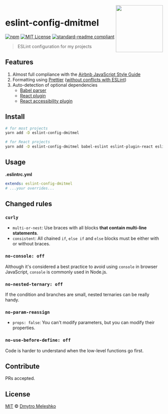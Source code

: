 <a href="https://eslint.org/">
  <img src="https://eslint.org/img/logo.svg" height="150" align="right">
</a>

# eslint-config-dmitmel

[![npm](https://img.shields.io/npm/v/eslint-config-dmitmel.svg?style=flat-square)](https://npmjs.com/package/eslint-config-dmitmel)
[![MIT License](https://img.shields.io/npm/l/eslint-config-dmitmel.svg?style=flat-square)](http://opensource.org/licenses/MIT)
[![standard-readme compliant](https://img.shields.io/badge/readme%20style-standard-brightgreen.svg?style=flat-square)](https://github.com/RichardLitt/standard-readme)

> ESLint configuration for my projects

## Features

1.  Almost full compliance with the [Airbnb JavaScript Style Guide](https://github.com/airbnb/javascript)
2.  Formatting using [Prettier](https://github.com/prettier/eslint-plugin-prettier) ([without conflicts with ESLint](https://github.com/prettier/eslint-config-prettier))
3.  Auto-detection of optional dependencies
    * [Babel parser](https://github.com/babel/babel-eslint)
    * [React plugin](https://github.com/yannickcr/eslint-plugin-react)
    * [React accessibility plugin](https://github.com/evcohen/eslint-plugin-jsx-a11y)

## Install

```bash
# for most projects
yarn add -D eslint-config-dmitmel

# for React projects
yarn add -D eslint-config-dmitmel babel-eslint eslint-plugin-react eslint-plugin-jsx-a11y
```

## Usage

**.eslintrc.yml**

```yaml
extends: eslint-config-dmitmel
# ...your overrides...
```

## Changed rules

### `curly`

* `multi-or-nest`: Use braces with all blocks **that contain multi-line statements**.
* `consistent`: All chained `if`, `else if` and `else` blocks must be either with or without braces.

### `no-console: off`

Although it's considered a best practice to avoid using `console` in browser JavaScript, `console` is commonly used in Node.js.

### `no-nested-ternary: off`

If the condition and branches are small, nested ternaries can be really handy.

### `no-param-reassign`

* `props: false`: You can't modify parameters, but you can modify their properties.

### `no-use-before-define: off`

Code is harder to understand when the low-level functions go first.

## Contribute

PRs accepted.

## License

[MIT](LICENSE) © [Dmytro Meleshko](https://github.com/dmitmel)
